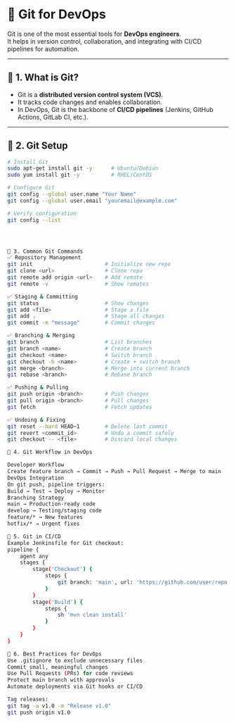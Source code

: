 # 🚀 Git for DevOps

Git is one of the most essential tools for **DevOps engineers**.  
It helps in version control, collaboration, and integrating with CI/CD pipelines for automation.  

---

## 📌 1. What is Git?  
- Git is a **distributed version control system (VCS)**.  
- It tracks code changes and enables collaboration.  
- In DevOps, Git is the backbone of **CI/CD pipelines** (Jenkins, GitHub Actions, GitLab CI, etc.).  

---

## 📌 2. Git Setup  

```bash
# Install Git
sudo apt-get install git -y      # Ubuntu/Debian
sudo yum install git -y          # RHEL/CentOS

# Configure Git
git config --global user.name "Your Name"
git config --global user.email "youremail@example.com"

# Verify configuration
git config --list




📌 3. Common Git Commands
✅ Repository Management
git init                       # Initialize new repo
git clone <url>                # Clone repo
git remote add origin <url>    # Add remote
git remote -v                  # Show remotes

✅ Staging & Committing
git status                     # Show changes
git add <file>                 # Stage a file
git add .                      # Stage all changes
git commit -m "message"        # Commit changes

✅ Branching & Merging
git branch                     # List branches
git branch <name>              # Create branch
git checkout <name>            # Switch branch
git checkout -b <name>         # Create + switch branch
git merge <branch>             # Merge into current branch
git rebase <branch>            # Rebase branch

✅ Pushing & Pulling
git push origin <branch>       # Push changes
git pull origin <branch>       # Pull changes
git fetch                      # Fetch updates

✅ Undoing & Fixing
git reset --hard HEAD~1        # Delete last commit
git revert <commit_id>         # Undo a commit safely
git checkout -- <file>         # Discard local changes

📌 4. Git Workflow in DevOps

Developer Workflow
Create feature branch → Commit → Push → Pull Request → Merge to main
DevOps Integration
On git push, pipeline triggers:
Build → Test → Deploy → Monitor
Branching Strategy
main → Production-ready code
develop → Testing/staging code
feature/* → New features
hotfix/* → Urgent fixes

📌 5. Git in CI/CD
Example Jenkinsfile for Git checkout:
pipeline {
    agent any
    stages {
        stage('Checkout') {
            steps {
                git branch: 'main', url: 'https://github.com/user/repo.git'
            }
        }
        stage('Build') {
            steps {
                sh 'mvn clean install'
            }
        }
    }
}

📌 6. Best Practices for DevOps
Use .gitignore to exclude unnecessary files
Commit small, meaningful changes
Use Pull Requests (PRs) for code reviews
Protect main branch with approvals
Automate deployments via Git hooks or CI/CD

Tag releases:
git tag -a v1.0 -m "Release v1.0"
git push origin v1.0
